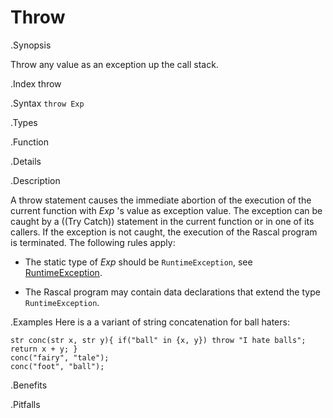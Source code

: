 # Throw

.Synopsis

Throw any value as an exception up the call stack.

.Index
throw

.Syntax
`throw Exp`

.Types

.Function

.Details

.Description

A throw statement causes the immediate abortion of the execution of the current function with _Exp_ \'s value as exception value.
The exception can be caught by a ((Try Catch)) statement in the current function or in one of its callers.
If the exception is not caught, the execution of the Rascal program is terminated. The following rules apply:

*  The static type of _Exp_ should be `RuntimeException`, see [RuntimeException]((Library:Exception-RuntimeException)).

*  The Rascal program may contain data declarations that extend the type `RuntimeException`.

.Examples
Here is a a variant of string concatenation for ball haters:
```rascal-shell,error
str conc(str x, str y){ if("ball" in {x, y}) throw "I hate balls"; return x + y; }
conc("fairy", "tale");
conc("foot", "ball");
```


.Benefits

.Pitfalls

